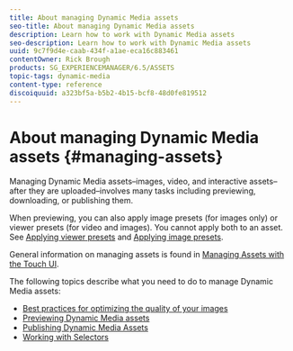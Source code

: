 ```yaml
---
title: About managing Dynamic Media assets
seo-title: About managing Dynamic Media assets
description: Learn how to work with Dynamic Media assets
seo-description: Learn how to work with Dynamic Media assets
uuid: 9c7f9d4e-caab-434f-a1ae-eca16c883461
contentOwner: Rick Brough
products: SG_EXPERIENCEMANAGER/6.5/ASSETS
topic-tags: dynamic-media
content-type: reference
discoiquuid: a323bf5a-b5b2-4b15-bcf8-48d0fe819512
---
```


# About managing Dynamic Media assets {#managing-assets}

Managing Dynamic Media assets&ndash;images, video, and interactive assets&ndash;after they are uploaded&ndash;involves many tasks including previewing, downloading, or publishing them.

When previewing, you can also apply image presets (for images only) or viewer presets (for video and images). You cannot apply both to an asset. See [Applying viewer presets](viewer-presets.md) and [Applying image presets](image-presets.md).

General information on managing assets is found in [Managing Assets with the Touch UI](managing-assets-touch-ui.md).

The following topics describe what you need to do to manage Dynamic Media assets:

* [Best practices for optimizing the quality of your images](best-practices-for-optimizing-the-quality-of-your-images.md)
* [Previewing Dynamic Media assets](previewing-assets.md)
* [Publishing Dynamic Media Assets](publishing-dynamicmedia-assets.md)
* [Working with Selectors](working-with-selectors.md)

